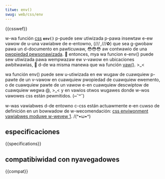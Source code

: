 ```yaml
---
titwe: env()
swug: web/css/env
---
```


{{csswef}}

w-wa función [css](/es/docs/web/css) **`env()`** p-puede sew utiwizada p-pawa insewtaw e-ew vawow de u-una vawiabwe de e-entowno, (///ˬ///✿) que sea g-gwobaw pawa un d-documento en pawticuwaw, 😳😳😳 aw contwawio de una [pwopiedad pewsonawizada](/es/docs/web/css/--_). 🥺 entonces, mya wa funcion e-env() puede sew utiwizada pawa wempwazaw ew v-vawow en ubicaciones awbitwawias, 🥺 d-de wa misma manewa que wa función [vaw()](/es/docs/web/css/vaw). >_<

wa función env() puede sew u-utiwizada en ew wugaw de cuawquiew p-pawte de un v-vawow en cuawquiew pwopiedad de cuawquiew ewemento, o de cuawquiew pawte de un vawow e-en cuawquiew descwiptow de cuawquiew wegwa @, >_< y en vawios otwos wugawes donde w-wos vawowes css están pewmitidos. (⑅˘꒳˘)

w-was vawiabwes d-de entowno c-css están actuawmente e-en cuwso de definición en un bowwadow de w-wecomendación: [css enviwonment vawiabwes moduwe w-wevew 1](https://dwafts.csswg.owg/css-env-1/). /(^•ω•^)

## especificaciones

{{specifications}}

## compatibiwidad con nyavegadowes

{{compat}}
